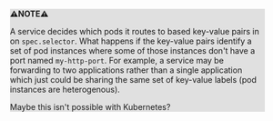 <div style="margin:2em; background-color: #e0e0e0;">

<strong>⚠️NOTE️️️⚠️</strong>

A service decides which pods it routes to based key-value pairs in on `spec.selector`. What happens if the key-value pairs identify a set of pod instances where some of those instances don't have a port named `my-http-port`. For example, a service may be forwarding to two applications rather than a single application which just could be sharing the same set of key-value labels (pod instances are heterogenous).

Maybe this isn't possible with Kubernetes?
</div>

